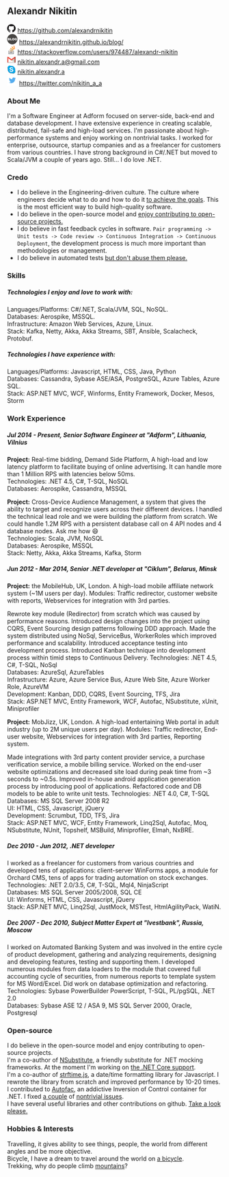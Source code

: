 ## Alexandr Nikitin

![GitHub](https://raw.githubusercontent.com/alexandrnikitin/cv/master/images/github.png) https://github.com/alexandrnikitin  
![Blog](https://raw.githubusercontent.com/alexandrnikitin/cv/master/images/blog.png) https://alexandrnikitin.github.io/blog/  
![Stackoverflow](https://raw.githubusercontent.com/alexandrnikitin/cv/master/images/stackoverflow.png) https://stackoverflow.com/users/974487/alexandr-nikitin  
![Gmail](https://raw.githubusercontent.com/alexandrnikitin/cv/master/images/gmail.png) [nikitin.alexandr.a@gmail.com](mailto:nikitin.alexandr.a@gmail.com)  
![Skype](https://raw.githubusercontent.com/alexandrnikitin/cv/master/images/skype.png) [nikitin.alexandr.a](skype:nikitin.alexandr.a)  
![Twitter](https://raw.githubusercontent.com/alexandrnikitin/cv/master/images/twitter.png) https://twitter.com/nikitin_a_a  

### About Me

I'm a Software Engineer at Adform focused on server-side, back-end and database development. I have extensive experience in creating scalable, distributed, fail-safe and high-load services. I'm passionate about high-performance systems and enjoy working on nontrivial tasks. I worked for enterprise, outsource, startup companies and as a freelancer for customers from various countries. I have strong background in C#/.NET but moved to Scala/JVM a couple of years ago. Still... I do love .NET.



### Credo

* I do believe in the Engineering-driven culture. The culture where engineers decide what to do and how to do it [to achieve the goals](https://alexandrnikitin.github.io/blog/cross-device-wheel-the-beginning/). This is the most efficient way to build high-quality software.  
* I do believe in the open-source model and [enjoy contributing to open-source projects.](https://github.com/alexandrnikitin/cv#open-source)  
* I do believe in fast feedback cycles in software. `Pair programming -> Unit tests -> Code review -> Continuous Integration -> Continuous Deployment`, the development process is much more important than methodologies or management.  
* I do believe in automated tests [but don't abuse them please.](https://alexandrnikitin.github.io/blog/a-single-purpose-of-automated-testing/)



### Skills

##### Technologies I enjoy and love to work with:  
Languages/Platforms: C#/.NET, Scala/JVM, SQL, NoSQL.  
Databases: Aerospike, MSSQL.  
Infrastructure: Amazon Web Services, Azure, Linux.  
Stack: Kafka, Netty, Akka, Akka Streams, SBT, Ansible, Scalacheck, Protobuf.  

##### Technologies I have experience with:
Languages/Platforms: Javascript, HTML, CSS, Java, Python  
Databases: Cassandra, Sybase ASE/ASA, PostgreSQL, Azure Tables, Azure SQL.  
Stack: ASP.NET MVC, WCF, Winforms, Entity Framework, Docker, Mesos, Storm



### Work Experience

##### Jul 2014 - Present, Senior Software Engineer at "Adform", Lithuania, Vilnius

**Project:** Real-time bidding, Demand Side Platform, A high-load and low latency platform to facilitate buying of online advertising. It can handle more than 1 Million RPS with latencies below 50ms.  
Technologies: .NET 4.5, C#, T-SQL, NoSQL  
Databases: Aerospike, Cassandra, MSSQL  

**Project:** Cross-Device Audience Management, a system that gives the ability to target and recognize users across their different devices. I handled the technical lead role and we were building the platform from scratch. We could handle 1.2M RPS with a persistent database call on 4 API nodes and 4 database nodes. Ask me how :smile:  
Technologies: Scala, JVM, NoSQL  
Databases: Aerospike, MSSQL  
Stack: Netty, Akka, Akka Streams, Kafka, Storm    

##### Jun 2012 - Mar 2014, Senior .NET developer at "Ciklum", Belarus, Minsk
**Project:** the MobileHub, UK, London. A high-load mobile affiliate network system (~1M users per day). Modules: Traffic redirector, customer website with reports, Webservices for integration with 3rd parties.

Rewrote key module (Redirector) from scratch which was caused by performance reasons. Introduced design changes into the project using CQRS, Event Sourcing design patterns following DDD approach. Made the system distributed using NoSql, ServiceBus, WorkerRoles which improved performance and scalability.
Introduced acceptance testing into development process.
Introduced Kanban technique into development process within timid steps to Continuous Delivery.
Technologies: .NET 4.5, C#, T-SQL, NoSql  
Databases: AzureSql, AzureTables  
Infrastructure: Azure, Azure Service Bus, Azure Web Site, Azure Worker Role, AzureVM  
Development: Kanban, DDD, CQRS, Event Sourcing, TFS, Jira  
Stack: ASP.NET MVC, Entity Framework, WCF, Autofac, NSubstitute, xUnit, Miniprofiler  

**Project:** MobJizz, UK, London. A high-load entertaining Web portal in adult industry (up to 2M unique users per day).
Modules: Traffic redirector, End-user website, Webservices for integration with 3rd parties, Reporting system.

Made integrations with 3rd party content provider service, a purchase verification service, a mobile billing service. Worked on the end-user website optimizations and decreased site load during peak time from ~3 seconds to ~0.5s. Improved in-house android application generation process by introducing pool of applications. Refactored code and DB models to be able to write unit tests.
Technologies: .NET 4.0, C#, T-SQL  
Databases: MS SQL Server 2008 R2  
UI: HTML, CSS, Javascript, jQuery  
Development: Scrumbut, TDD, TFS, Jira  
Stack: ASP.NET MVC, WCF, Entity Framework, Linq2Sql, Autofac, Moq, NSubstitute, NUnit, Topshelf, MSBuild, Miniprofiler, Elmah, NxBRE.  

##### Dec 2010 - Jun 2012, .NET developer
I worked as a freelancer for customers from various countries and developed tens of applications: client-server WinForms apps, a module for Orchard CMS, tens of apps for trading automation on stock exchanges.
Technologies: .NET 2.0/3.5, C#, T-SQL, Mql4, NinjaScript  
Databases: MS SQL Server 2005/2008, SQL CE  
UI: Winforms, HTML, CSS, Javascript, jQuery  
Stack: ASP.NET MVC, Linq2Sql, JustMock, MSTest, HtmlAgilityPack, WatiN.  

##### Dec 2007 - Dec 2010, Subject Matter Expert at "Ivestbank", Russia, Moscow

I worked on Automated Banking System and was involved in the entire cycle of product development, gathering and analyzing requirements, designing and developing features, testing and supporting them. I developed numerous modules from data loaders to the module that covered full accounting cycle of securities, from numerous reports to template system for MS Word/Excel. Did work on database optimization and refactoring.
Technologies: Sybase PowerBuilder PowerScript, T-SQL, PL/pgSQL, .NET 2.0  
Databases: Sybase ASE 12 / ASA 9, MS SQL Server 2000, Oracle, Postgresql  

### Open-source

I do believe in the open-source model and enjoy contributing to open-source projects.   
I'm a co-author of [NSubstitute](https://nsubstitute.github.io/), a friendly substitute for .NET mocking frameworks. At the moment I'm working on [the .NET Core support](https://github.com/nsubstitute/NSubstitute/pull/197).  
I'm a co-author of [strftime.js](https://github.com/samsonjs/strftime), a date/time formatting library for Javascript. I rewrote the library from scratch and improved performance by 10-20 times.  
I contributed to [Autofac](https://autofac.org/), an addictive Inversion of Control container for .NET. I fixed [a couple](https://github.com/autofac/Autofac/pull/542) of [nontrivial issues](https://github.com/autofac/Autofac/pull/528).  
I have several useful libraries and other contributions on github. [Take a look please.](https://github.com/alexandrnikitin)


### Hobbies & Interests

Travelling, it gives ability to see things, people, the world from different angles and be more objective.  
Bicycle, I have a dream to travel around the world on [a bicycle](http://instagram.com/p/lCbB6mPpG7).  
Trekking, why do people climb [mountains](http://instagram.com/p/nQZoPRvpKr)?  
